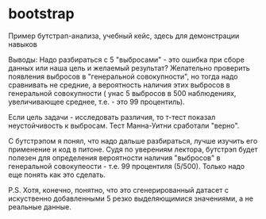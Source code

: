 # bootstrap

Пример бутстрап-анализа, учебный кейс, здесь для демонстрации навыков

Выводы:
Надо разбираться с 5 "выбросами" - это ошибка при сборе данных или наша цель и желаемый результат? Желательно проверить появления выбросов в "генеральной совокупности", но тогда надо сравнивать не средние, а вероятность наличия этих выбросов в генеральной совокупности ( унас 5 выбросов в 500 наблюдениях, увеличивающее среднее, т.е. - это 99 процентиль).

Если цель задачи - исследовать различия, то т-тест показал неустойчивость к выбросам. Тест Манна-Уитни сработали "верно".

С бутстрэпом я понял, что надо дальше разбираться, лучше изучить его применение и код в питоне. Судя по уверениям лектора, бутстрэп будет полезен для определения вероятности наличия "выбросов" в генеральной совокупеости - т.е. 99 процентиля (5/500). Только надо еще понять как это сделать.

P.S. Хотя, конечно, понятно, что это сгенерированный датасет с искуственно добавленными 5 резко выделяющимися значениями, а не реальные данные.
